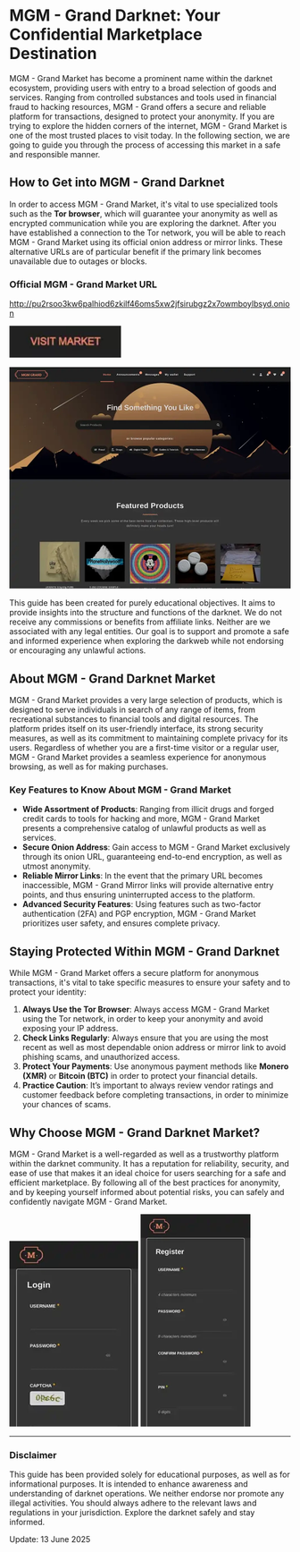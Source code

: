 # MGM - Grand Darknet: Your Confidential Marketplace Destination

MGM - Grand Market has become a prominent name within the darknet ecosystem, providing users with entry to a broad selection of goods and services. Ranging from controlled substances and tools used in financial fraud to hacking resources, MGM - Grand offers a secure and reliable platform for transactions, designed to protect your anonymity. If you are trying to explore the hidden corners of the internet, MGM - Grand Market is one of the most trusted places to visit today. In the following section, we are going to guide you through the process of accessing this market in a safe and responsible manner.

## How to Get into MGM - Grand Darknet

In order to access MGM - Grand Market, it's vital to use specialized tools such as the **Tor browser**, which will guarantee your anonymity as well as encrypted communication while you are exploring the darknet. After you have established a connection to the Tor network, you will be able to reach MGM - Grand Market using its official onion address or mirror links. These alternative URLs are of particular benefit if the primary link becomes unavailable due to outages or blocks.

### Official MGM - Grand Market URL

http://pu2rsoo3kw6palhiod6zkilf46oms5xw2jfsirubgz2x7owmboylbsyd.onion

[<img src="/thumbnails/bottom.webp" width="200">](http://pu2rsoo3kw6palhiod6zkilf46oms5xw2jfsirubgz2x7owmboylbsyd.onion)

<a href="http://pu2rsoo3kw6palhiod6zkilf46oms5xw2jfsirubgz2x7owmboylbsyd.onion"><img src="/thumbnails/smooth.webp" alt="MGM - Grand Market Preview" style="max-width: 100%;"></a>

This guide has been created for purely educational objectives. It aims to provide insights into the structure and functions of the darknet. We do not receive any commissions or benefits from affiliate links. Neither are we associated with any legal entities. Our goal is to support and promote a safe and informed experience when exploring the darkweb while not endorsing or encouraging any unlawful actions.

## About MGM - Grand Darknet Market

MGM - Grand Market provides a very large selection of products, which is designed to serve individuals in search of any range of items, from recreational substances to financial tools and digital resources. The platform prides itself on its user-friendly interface, its strong security measures, as well as its commitment to maintaining complete privacy for its users. Regardless of whether you are a first-time visitor or a regular user, MGM - Grand Market provides a seamless experience for anonymous browsing, as well as for making purchases.

### Key Features to Know About MGM - Grand Market

-   **Wide Assortment of Products**: Ranging from illicit drugs and forged credit cards to tools for hacking and more, MGM - Grand Market presents a comprehensive catalog of unlawful products as well as services.
-   **Secure Onion Address**: Gain access to MGM - Grand Market exclusively through its onion URL, guaranteeing end-to-end encryption, as well as utmost anonymity.
-   **Reliable Mirror Links**: In the event that the primary URL becomes inaccessible, MGM - Grand Mirror links will provide alternative entry points, and thus ensuring uninterrupted access to the platform.
-   **Advanced Security Features**: Using features such as two-factor authentication (2FA) and PGP encryption, MGM - Grand Market prioritizes user safety, and ensures complete privacy.

## Staying Protected Within MGM - Grand Darknet

While MGM - Grand Market offers a secure platform for anonymous transactions, it's vital to take specific measures to ensure your safety and to protect your identity:

1.  **Always Use the Tor Browser**: Always access MGM - Grand Market using the Tor network, in order to keep your anonymity and avoid exposing your IP address.
2.  **Check Links Regularly**: Always ensure that you are using the most recent as well as most dependable onion address or mirror link to avoid phishing scams, and unauthorized access.
3.  **Protect Your Payments**: Use anonymous payment methods like **Monero (XMR)** or **Bitcoin (BTC)** in order to protect your financial details.
4.  **Practice Caution**: It’s important to always review vendor ratings and customer feedback before completing transactions, in order to minimize your chances of scams.

## Why Choose MGM - Grand Darknet Market?

MGM - Grand Market is a well-regarded as well as a trustworthy platform within the darknet community. It has a reputation for reliability, security, and ease of use that makes it an ideal choice for users searching for a safe and efficient marketplace. By following all of the best practices for anonymity, and by keeping yourself informed about potential risks, you can safely and confidently navigate MGM - Grand Market.

<a href="http://pu2rsoo3kw6palhiod6zkilf46oms5xw2jfsirubgz2x7owmboylbsyd.onion"><img src="/thumbnails/stop.webp" alt="MGM - Grand Market Login" style="max-width: 100%;"></a>
<a href="http://pu2rsoo3kw6palhiod6zkilf46oms5xw2jfsirubgz2x7owmboylbsyd.onion"><img src="/thumbnails/header.webp" alt="MGM - Grand Market Register" style="max-width: 100%;"></a>

---

### Disclaimer

This guide has been provided solely for educational purposes, as well as for informational purposes. It is intended to enhance awareness and understanding of darknet operations. We neither endorse nor promote any illegal activities. You should always adhere to the relevant laws and regulations in your jurisdiction. Explore the darknet safely and stay informed.



Update:  13 June 2025